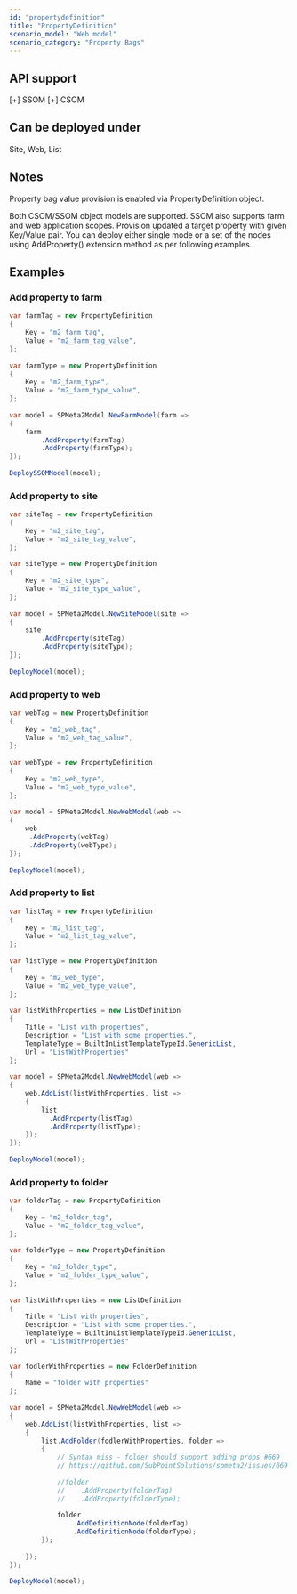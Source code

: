 ```yaml
---
id: "propertydefinition"
title: "PropertyDefinition"
scenario_model: "Web model"
scenario_category: "Property Bags"
---
```


## API support
[+] SSOM [+] CSOM

## Can be deployed under
Site, Web, List

## Notes
Property bag value provision is enabled via PropertyDefinition object.

Both CSOM/SSOM object models are supported. SSOM also supports farm and web application scopes. Provision updated a target property with given Key/Value pair. You can deploy either single mode or a set of the nodes using AddProperty() extension method as per following examples.

## Examples

### Add property to farm
```cs
var farmTag = new PropertyDefinition
{
    Key = "m2_farm_tag",
    Value = "m2_farm_tag_value",
};
 
var farmType = new PropertyDefinition
{
    Key = "m2_farm_type",
    Value = "m2_farm_type_value",
};
 
var model = SPMeta2Model.NewFarmModel(farm =>
{
    farm
        .AddProperty(farmTag)
        .AddProperty(farmType);
});
 
DeploySSOMModel(model);
```

### Add property to site

```cs
var siteTag = new PropertyDefinition
{
    Key = "m2_site_tag",
    Value = "m2_site_tag_value",
};
 
var siteType = new PropertyDefinition
{
    Key = "m2_site_type",
    Value = "m2_site_type_value",
};
 
var model = SPMeta2Model.NewSiteModel(site =>
{
    site
        .AddProperty(siteTag)
        .AddProperty(siteType);
});
 
DeployModel(model);

```

### Add property to web
```cs
var webTag = new PropertyDefinition
{
    Key = "m2_web_tag",
    Value = "m2_web_tag_value",
};
 
var webType = new PropertyDefinition
{
    Key = "m2_web_type",
    Value = "m2_web_type_value",
};
 
var model = SPMeta2Model.NewWebModel(web =>
{
    web
     .AddProperty(webTag)
     .AddProperty(webType);
});
 
DeployModel(model);

```

### Add property to list

```cs
var listTag = new PropertyDefinition
{
    Key = "m2_list_tag",
    Value = "m2_list_tag_value",
};
 
var listType = new PropertyDefinition
{
    Key = "m2_web_type",
    Value = "m2_web_type_value",
};
 
var listWithProperties = new ListDefinition
{
    Title = "List with properties",
    Description = "List with some properties.",
    TemplateType = BuiltInListTemplateTypeId.GenericList,
    Url = "ListWithProperties"
};
 
var model = SPMeta2Model.NewWebModel(web =>
{
    web.AddList(listWithProperties, list =>
    {
        list
          .AddProperty(listTag)
          .AddProperty(listType);
    });
});
 
DeployModel(model);

```

### Add property to folder

```cs
var folderTag = new PropertyDefinition
{
    Key = "m2_folder_tag",
    Value = "m2_folder_tag_value",
};
 
var folderType = new PropertyDefinition
{
    Key = "m2_folder_type",
    Value = "m2_folder_type_value",
};
 
var listWithProperties = new ListDefinition
{
    Title = "List with properties",
    Description = "List with some properties.",
    TemplateType = BuiltInListTemplateTypeId.GenericList,
    Url = "ListWithProperties"
};
 
var fodlerWithProperties = new FolderDefinition
{
    Name = "folder with properties"
};
 
var model = SPMeta2Model.NewWebModel(web =>
{
    web.AddList(listWithProperties, list =>
    {
        list.AddFolder(fodlerWithProperties, folder =>
        {
            // Syntax miss - folder should support adding props #669
            // https://github.com/SubPointSolutions/spmeta2/issues/669
 
            //folder
            //    .AddProperty(folderTag)
            //    .AddProperty(folderType);
 
            folder
                .AddDefinitionNode(folderTag)
                .AddDefinitionNode(folderType);
        });
 
    });
});
 
DeployModel(model);
```